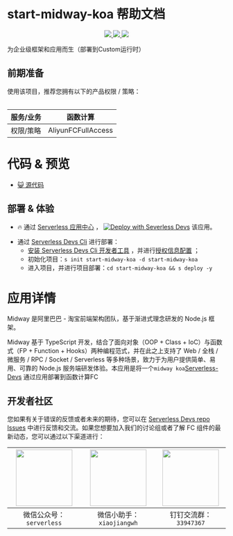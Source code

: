 # start-midway-koa 帮助文档

<p align="center" class="flex justify-center">
    <a href="https://www.serverless-devs.com" class="ml-1">
    <img src="http://editor.devsapp.cn/icon?package=start-midway-koa&type=packageType">
  </a>
  <a href="http://www.devsapp.cn/details.html?name=start-midway-koa" class="ml-1">
    <img src="http://editor.devsapp.cn/icon?package=start-midway-koa&type=packageVersion">
  </a>
  <a href="http://www.devsapp.cn/details.html?name=start-midway-koa" class="ml-1">
    <img src="http://editor.devsapp.cn/icon?package=start-midway-koa&type=packageDownload">
  </a>
</p>

<description>

为企业级框架和应用而生（部署到Custom运行时）

</description>

<table>

## 前期准备
使用该项目，推荐您拥有以下的产品权限 / 策略：

| 服务/业务 | 函数计算 |     
| --- |  --- |   
| 权限/策略 | AliyunFCFullAccess |  

</table>

<codepre id="codepre">

# 代码 & 预览

- [ :smiley_cat:  源代码](https://github.com/devsapp/start-web-framework/blob/master/web-framework/nodejs/midway-koa)

</codepre>

<deploy>

## 部署 & 体验

<appcenter>

-  :fire:  通过 [Serverless 应用中心](https://fcnext.console.aliyun.com/applications/create?template=start-midway-koa) ，
[![Deploy with Severless Devs](https://img.alicdn.com/imgextra/i1/O1CN01w5RFbX1v45s8TIXPz_!!6000000006118-55-tps-95-28.svg)](https://fcnext.console.aliyun.com/applications/create?template=start-midway-koa)  该应用。 

</appcenter>

- 通过 [Serverless Devs Cli](https://www.serverless-devs.com/serverless-devs/install) 进行部署：
    - [安装 Serverless Devs Cli 开发者工具](https://www.serverless-devs.com/serverless-devs/install) ，并进行[授权信息配置](https://www.serverless-devs.com/fc/config) ；
    - 初始化项目：`s init start-midway-koa -d start-midway-koa`   
    - 进入项目，并进行项目部署：`cd start-midway-koa && s deploy -y`

</deploy>

<appdetail id="flushContent">

# 应用详情


Midway 是阿里巴巴 - 淘宝前端架构团队，基于渐进式理念研发的 Node.js 框架。

Midway 基于 TypeScript 开发，结合了面向对象（OOP + Class + IoC）与函数式（FP + Function + Hooks）两种编程范式，并在此之上支持了 Web / 全栈 / 微服务 / RPC / Socket / Serverless 等多种场景，致力于为用户提供简单、易用、可靠的 Node.js 服务端研发体验。本应用是将一个`midway koa`[Serverless-Devs](https://www.github.com/serverless-devs/serverless-devs) 通过应用部署到函数计算FC





</appdetail>

<devgroup>

## 开发者社区

您如果有关于错误的反馈或者未来的期待，您可以在 [Serverless Devs repo Issues](https://github.com/serverless-devs/serverless-devs/issues) 中进行反馈和交流。如果您想要加入我们的讨论组或者了解 FC 组件的最新动态，您可以通过以下渠道进行：

<p align="center">

| <img src="https://serverless-article-picture.oss-cn-hangzhou.aliyuncs.com/1635407298906_20211028074819117230.png" width="130px" > | <img src="https://serverless-article-picture.oss-cn-hangzhou.aliyuncs.com/1635407044136_20211028074404326599.png" width="130px" > | <img src="https://serverless-article-picture.oss-cn-hangzhou.aliyuncs.com/1635407252200_20211028074732517533.png" width="130px" > |
|--- | --- | --- |
| <center>微信公众号：`serverless`</center> | <center>微信小助手：`xiaojiangwh`</center> | <center>钉钉交流群：`33947367`</center> | 

</p>

</devgroup>
